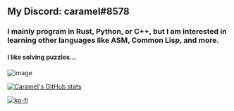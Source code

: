 ## My Discord: caramel#8578
### I mainly program in Rust, Python, or C++, but I am interested in learning other languages like ASM, Common Lisp, and more.
#### I like solving puzzles...
![image](https://projecteuler.net/profile/ahhhh6980.png)

[![Caramel's GitHub stats](https://github-readme-stats.vercel.app/api?username=ahhhh6980&show_icons=true&theme=tokyonight&hide_border=true)](https://github.com/ahhhh6980/github-readme-stats)

[![ko-fi](https://ko-fi.com/img/githubbutton_sm.svg)](https://ko-fi.com/T6T55DUPL)
